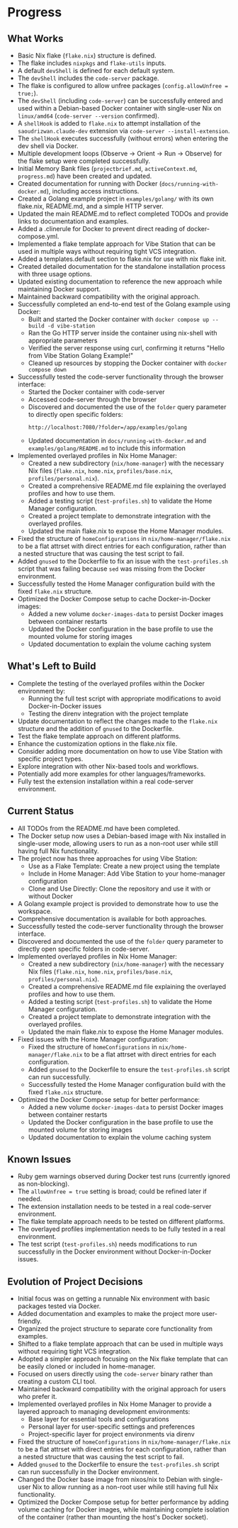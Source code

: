# Progress

## What Works

*   Basic Nix flake (`flake.nix`) structure is defined.
*   The flake includes `nixpkgs` and `flake-utils` inputs.
*   A default `devShell` is defined for each default system.
*   The `devShell` includes the `code-server` package.
*   The flake is configured to allow unfree packages (`config.allowUnfree = true;`).
*   The `devShell` (including `code-server`) can be successfully entered and used within a Debian-based Docker container with single-user Nix on `linux/amd64` (`code-server --version` confirmed).
*   A `shellHook` is added to `flake.nix` to attempt installation of the `saoudrizwan.claude-dev` extension via `code-server --install-extension`.
*   The `shellHook` executes successfully (without errors) when entering the dev shell via Docker.
*   Multiple development loops (Observe -> Orient -> Run -> Observe) for the flake setup were completed successfully.
*   Initial Memory Bank files (`projectbrief.md`, `activeContext.md`, `progress.md`) have been created and updated.
*   Created documentation for running with Docker (`docs/running-with-docker.md`), including access instructions.
*   Created a Golang example project in `examples/golang/` with its own flake.nix, README.md, and a simple HTTP server.
*   Updated the main README.md to reflect completed TODOs and provide links to documentation and examples.
*   Added a .clinerule for Docker to prevent direct reading of docker-compose.yml.
*   Implemented a flake template approach for Vibe Station that can be used in multiple ways without requiring tight VCS integration.
*   Added a templates.default section to flake.nix for use with nix flake init.
*   Created detailed documentation for the standalone installation process with three usage options.
*   Updated existing documentation to reference the new approach while maintaining Docker support.
*   Maintained backward compatibility with the original approach.
*   Successfully completed an end-to-end test of the Golang example using Docker:
    *   Built and started the Docker container with `docker compose up --build -d vibe-station`
    *   Ran the Go HTTP server inside the container using nix-shell with appropriate parameters
    *   Verified the server response using curl, confirming it returns "Hello from Vibe Station Golang Example!"
    *   Cleaned up resources by stopping the Docker container with `docker compose down`
*   Successfully tested the code-server functionality through the browser interface:
    *   Started the Docker container with code-server
    *   Accessed code-server through the browser
    *   Discovered and documented the use of the `folder` query parameter to directly open specific folders:
        ```
        http://localhost:7080/?folder=/app/examples/golang
        ```
    *   Updated documentation in `docs/running-with-docker.md` and `examples/golang/README.md` to include this information
*   Implemented overlayed profiles in Nix Home Manager:
    *   Created a new subdirectory (`nix/home-manager`) with the necessary Nix files (`flake.nix`, `home.nix`, `profiles/base.nix`, `profiles/personal.nix`).
    *   Created a comprehensive README.md file explaining the overlayed profiles and how to use them.
    *   Added a testing script (`test-profiles.sh`) to validate the Home Manager configuration.
    *   Created a project template to demonstrate integration with the overlayed profiles.
    *   Updated the main flake.nix to expose the Home Manager modules.
*   Fixed the structure of `homeConfigurations` in `nix/home-manager/flake.nix` to be a flat attrset with direct entries for each configuration, rather than a nested structure that was causing the test script to fail.
*   Added `gnused` to the Dockerfile to fix an issue with the `test-profiles.sh` script that was failing because `sed` was missing from the Docker environment.
*   Successfully tested the Home Manager configuration build with the fixed `flake.nix` structure.
*   Optimized the Docker Compose setup to cache Docker-in-Docker images:
    *   Added a new volume `docker-images-data` to persist Docker images between container restarts
    *   Updated the Docker configuration in the base profile to use the mounted volume for storing images
    *   Updated documentation to explain the volume caching system

## What's Left to Build

*   Complete the testing of the overlayed profiles within the Docker environment by:
    *   Running the full test script with appropriate modifications to avoid Docker-in-Docker issues
    *   Testing the direnv integration with the project template
*   Update documentation to reflect the changes made to the `flake.nix` structure and the addition of `gnused` to the Dockerfile.
*   Test the flake template approach on different platforms.
*   Enhance the customization options in the flake.nix file.
*   Consider adding more documentation on how to use Vibe Station with specific project types.
*   Explore integration with other Nix-based tools and workflows.
*   Potentially add more examples for other languages/frameworks.
*   Fully test the extension installation within a real code-server environment.

## Current Status

*   All TODOs from the README.md have been completed.
*   The Docker setup now uses a Debian-based image with Nix installed in single-user mode, allowing users to run as a non-root user while still having full Nix functionality.
*   The project now has three approaches for using Vibe Station:
    *   Use as a Flake Template: Create a new project using the template
    *   Include in Home Manager: Add Vibe Station to your home-manager configuration
    *   Clone and Use Directly: Clone the repository and use it with or without Docker
*   A Golang example project is provided to demonstrate how to use the workspace.
*   Comprehensive documentation is available for both approaches.
*   Successfully tested the code-server functionality through the browser interface.
*   Discovered and documented the use of the `folder` query parameter to directly open specific folders in code-server.
*   Implemented overlayed profiles in Nix Home Manager:
    *   Created a new subdirectory (`nix/home-manager`) with the necessary Nix files (`flake.nix`, `home.nix`, `profiles/base.nix`, `profiles/personal.nix`).
    *   Created a comprehensive README.md file explaining the overlayed profiles and how to use them.
    *   Added a testing script (`test-profiles.sh`) to validate the Home Manager configuration.
    *   Created a project template to demonstrate integration with the overlayed profiles.
    *   Updated the main flake.nix to expose the Home Manager modules.
*   Fixed issues with the Home Manager configuration:
    *   Fixed the structure of `homeConfigurations` in `nix/home-manager/flake.nix` to be a flat attrset with direct entries for each configuration.
    *   Added `gnused` to the Dockerfile to ensure the `test-profiles.sh` script can run successfully.
    *   Successfully tested the Home Manager configuration build with the fixed `flake.nix` structure.
*   Optimized the Docker Compose setup for better performance:
    *   Added a new volume `docker-images-data` to persist Docker images between container restarts
    *   Updated the Docker configuration in the base profile to use the mounted volume for storing images
    *   Updated documentation to explain the volume caching system

## Known Issues

*   Ruby gem warnings observed during Docker test runs (currently ignored as non-blocking).
*   The `allowUnfree = true` setting is broad; could be refined later if needed.
*   The extension installation needs to be tested in a real code-server environment.
*   The flake template approach needs to be tested on different platforms.
*   The overlayed profiles implementation needs to be fully tested in a real environment.
*   The test script (`test-profiles.sh`) needs modifications to run successfully in the Docker environment without Docker-in-Docker issues.

## Evolution of Project Decisions

*   Initial focus was on getting a runnable Nix environment with basic packages tested via Docker.
*   Added documentation and examples to make the project more user-friendly.
*   Organized the project structure to separate core functionality from examples.
*   Shifted to a flake template approach that can be used in multiple ways without requiring tight VCS integration.
*   Adopted a simpler approach focusing on the Nix flake template that can be easily cloned or included in home-manager.
*   Focused on users directly using the `code-server` binary rather than creating a custom CLI tool.
*   Maintained backward compatibility with the original approach for users who prefer it.
*   Implemented overlayed profiles in Nix Home Manager to provide a layered approach to managing development environments:
    *   Base layer for essential tools and configurations
    *   Personal layer for user-specific settings and preferences
    *   Project-specific layer for project environments via direnv
*   Fixed the structure of `homeConfigurations` in `nix/home-manager/flake.nix` to be a flat attrset with direct entries for each configuration, rather than a nested structure that was causing the test script to fail.
*   Added `gnused` to the Dockerfile to ensure the `test-profiles.sh` script can run successfully in the Docker environment.
*   Changed the Docker base image from nixos/nix to Debian with single-user Nix to allow running as a non-root user while still having full Nix functionality.
*   Optimized the Docker Compose setup for better performance by adding volume caching for Docker images, while maintaining complete isolation of the container (rather than mounting the host's Docker socket).
